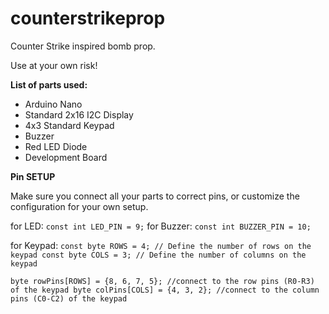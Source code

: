 # counterstrikeprop
Counter Strike inspired bomb prop.

Use at your own risk!

**List of parts used:**
- Arduino Nano
- Standard 2x16 I2C Display
- 4x3 Standard Keypad
- Buzzer
- Red LED Diode
- Development Board

**Pin SETUP**

Make sure you connect all your parts to correct pins, or customize the configuration for your own setup.

for LED:
`const int LED_PIN = 9;`
for Buzzer:
`const int BUZZER_PIN = 10;`

for Keypad:
`const byte ROWS = 4; // Define the number of rows on the keypad
const byte COLS = 3; // Define the number of columns on the keypad`

`byte rowPins[ROWS] = {8, 6, 7, 5}; //connect to the row pins (R0-R3) of the keypad
byte colPins[COLS] = {4, 3, 2}; //connect to the column pins (C0-C2) of the keypad`

